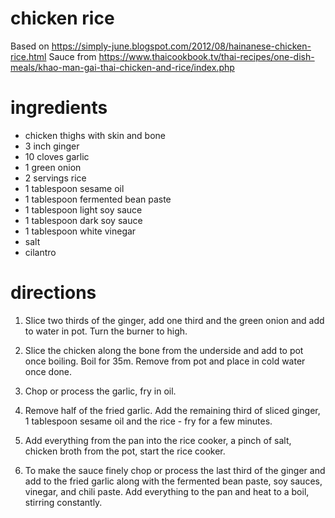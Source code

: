 # chicken rice
Based on https://simply-june.blogspot.com/2012/08/hainanese-chicken-rice.html
Sauce from https://www.thaicookbook.tv/thai-recipes/one-dish-meals/khao-man-gai-thai-chicken-and-rice/index.php

# ingredients
- chicken thighs with skin and bone
- 3 inch ginger
- 10 cloves garlic
- 1 green onion
- 2 servings rice
- 1 tablespoon sesame oil
- 1 tablespoon fermented bean paste
- 1 tablespoon light soy sauce
- 1 tablespoon dark soy sauce
- 1 tablespoon white vinegar
- salt
- cilantro

# directions
1. Slice two thirds of the ginger, add one third and the green onion and add to water in pot. Turn the burner to high.

1. Slice the chicken along the bone from the underside and add to pot once boiling. Boil for 35m. Remove from pot and place in cold water once done.

1. Chop or process the garlic, fry in oil.

1. Remove half of the fried garlic. Add the remaining third of sliced ginger, 1 tablespoon sesame oil and the rice - fry for a few minutes.

1. Add everything from the pan into the rice cooker, a pinch of salt, chicken broth from the pot, start the rice cooker.

1. To make the sauce finely chop or process the last third of the ginger and
   add to the fried garlic along with the fermented bean paste, soy sauces,
   vinegar, and chili paste. Add everything to the pan and heat to a boil,
   stirring constantly.
